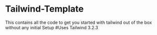 # Tailwind-Template
This contains all the code to get you started with tailwind out of the box without any initial Setup
#Uses Tailwind 3.2.3
